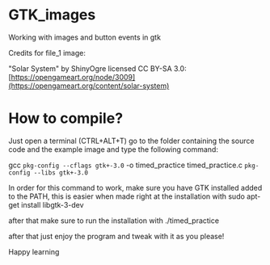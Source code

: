 # GTK_images
Working with images and button events in gtk

Credits for file_1 image:

"Solar System" by ShinyOgre licensed CC BY-SA 3.0: [https://opengameart.org/node/3009](https://opengameart.org/content/solar-system)

# How to compile?
Just open a terminal (CTRL+ALT+T)
go to the folder containing the source code and the example image
and type the following command:

gcc `pkg-config --cflags gtk+-3.0` -o timed_practice timed_practice.c `pkg-config --libs gtk+-3.0`


In order for this command to work, make sure you have GTK installed 
added to the PATH, this is easier when made right at the installation
with sudo apt-get install libgtk-3-dev

after that make sure to run the installation with ./timed_practice

after that just enjoy the program and tweak with it as you please!

Happy learning
